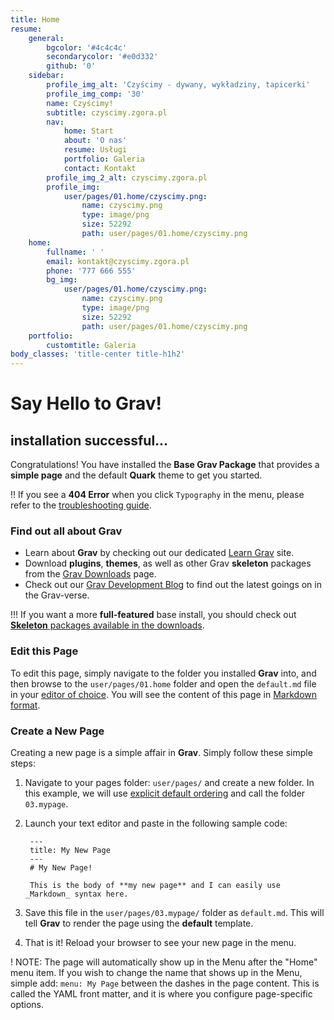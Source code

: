 ```yaml
---
title: Home
resume:
    general:
        bgcolor: '#4c4c4c'
        secondarycolor: '#e0d332'
        github: '0'
    sidebar:
        profile_img_alt: 'Czyścimy - dywany, wykładziny, tapicerki'
        profile_img_comp: '30'
        name: Czyścimy!
        subtitle: czyscimy.zgora.pl
        nav:
            home: Start
            about: 'O nas'
            resume: Usługi
            portfolio: Galeria
            contact: Kontakt
        profile_img_2_alt: czyscimy.zgora.pl
        profile_img:
            user/pages/01.home/czyscimy.png:
                name: czyscimy.png
                type: image/png
                size: 52292
                path: user/pages/01.home/czyscimy.png
    home:
        fullname: ' '
        email: kontakt@czyscimy.zgora.pl
        phone: '777 666 555'
        bg_img:
            user/pages/01.home/czyscimy.png:
                name: czyscimy.png
                type: image/png
                size: 52292
                path: user/pages/01.home/czyscimy.png
    portfolio:
        customtitle: Galeria
body_classes: 'title-center title-h1h2'
---
```


# Say Hello to Grav!
## installation successful...

Congratulations! You have installed the **Base Grav Package** that provides a **simple page** and the default **Quark** theme to get you started.

!! If you see a **404 Error** when you click `Typography` in the menu, please refer to the [troubleshooting guide](http://learn.getgrav.org/troubleshooting/page-not-found).

### Find out all about Grav

* Learn about **Grav** by checking out our dedicated [Learn Grav](http://learn.getgrav.org) site.
* Download **plugins**, **themes**, as well as other Grav **skeleton** packages from the [Grav Downloads](http://getgrav.org/downloads) page.
* Check out our [Grav Development Blog](http://getgrav.org/blog) to find out the latest goings on in the Grav-verse.

!!! If you want a more **full-featured** base install, you should check out [**Skeleton** packages available in the downloads](http://getgrav.org/downloads).

### Edit this Page

To edit this page, simply navigate to the folder you installed **Grav** into, and then browse to the `user/pages/01.home` folder and open the `default.md` file in your [editor of choice](http://learn.getgrav.org/basics/requirements).  You will see the content of this page in [Markdown format](http://learn.getgrav.org/content/markdown).

### Create a New Page

Creating a new page is a simple affair in **Grav**.  Simply follow these simple steps:

1. Navigate to your pages folder: `user/pages/` and create a new folder.  In this example, we will use [explicit default ordering](http://learn.getgrav.org/content/content-pages) and call the folder `03.mypage`.
2. Launch your text editor and paste in the following sample code:

        ---
        title: My New Page
        ---
        # My New Page!

        This is the body of **my new page** and I can easily use _Markdown_ syntax here.

3. Save this file in the `user/pages/03.mypage/` folder as `default.md`. This will tell **Grav** to render the page using the **default** template.
4. That is it! Reload your browser to see your new page in the menu.

! NOTE: The page will automatically show up in the Menu after the "Home" menu item. If you wish to change the name that shows up in the Menu, simple add: `menu: My Page` between the dashes in the page content. This is called the YAML front matter, and it is where you configure page-specific options.

